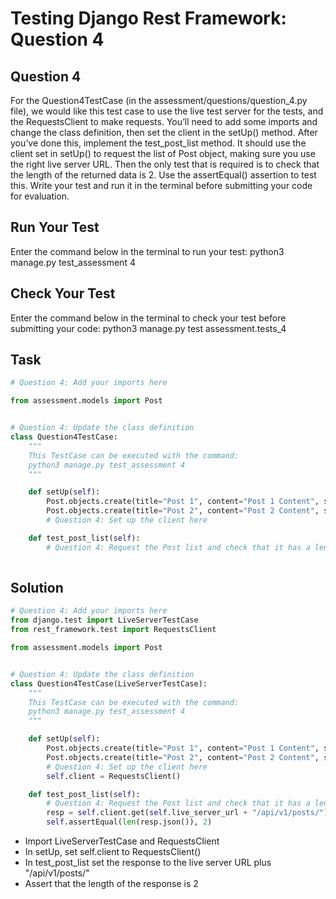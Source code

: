 # Testing Django Rest Framework: Question 4

## Question 4
For the Question4TestCase (in the assessment/questions/question_4.py file), we would like this test case to use the live test server for the tests, and the RequestsClient to make requests. You’ll need to add some imports and change the class definition, then set the client in the setUp() method. After you’ve done this, implement the test_post_list method. It should use the client set in setUp() to request the list of Post object, making sure you use the right live server URL. Then the only test that is required is to check that the length of the returned data is 2. Use the assertEqual() assertion to test this.
Write your test and run it in the terminal before submitting your code for evaluation.

## Run Your Test
Enter the command below in the terminal to run your test:
python3 manage.py test_assessment 4

## Check Your Test
Enter the command below in the terminal to check your test before submitting your code:
python3 manage.py test assessment.tests_4

## Task

```python
# Question 4: Add your imports here

from assessment.models import Post


# Question 4: Update the class definition
class Question4TestCase:
    """
    This TestCase can be executed with the command:
    python3 manage.py test_assessment 4
    """

    def setUp(self):
        Post.objects.create(title="Post 1", content="Post 1 Content", slug="post-1")
        Post.objects.create(title="Post 2", content="Post 2 Content", slug="post-2")
        # Question 4: Set up the client here

    def test_post_list(self):
        # Question 4: Request the Post list and check that it has a length of 2
        
```

## Solution
```python
# Question 4: Add your imports here
from django.test import LiveServerTestCase
from rest_framework.test import RequestsClient

from assessment.models import Post


# Question 4: Update the class definition
class Question4TestCase(LiveServerTestCase):
    """
    This TestCase can be executed with the command:
    python3 manage.py test_assessment 4
    """

    def setUp(self):
        Post.objects.create(title="Post 1", content="Post 1 Content", slug="post-1")
        Post.objects.create(title="Post 2", content="Post 2 Content", slug="post-2")
        # Question 4: Set up the client here
        self.client = RequestsClient()

    def test_post_list(self):
        # Question 4: Request the Post list and check that it has a length of 2
        resp = self.client.get(self.live_server_url + "/api/v1/posts/")
        self.assertEqual(len(resp.json()), 2)
```

- Import LiveServerTestCase and RequestsClient
- In setUp, set self.client to RequestsClient()
- In test_post_list set the response to the live server URL plus "/api/v1/posts/"
- Assert that the length of the response is 2